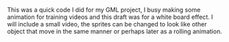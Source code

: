 This was a quick code I did for my GML project, I busy making some animation for training videos and this draft was for a white board effect.
I will include a small video, the sprites can be changed to look like other object that move in the same manner or perhaps later as a rolling animation.
